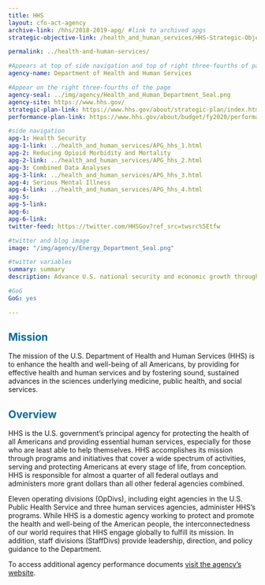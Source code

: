 ```yaml
---
title: HHS
layout: cfo-act-agency
archive-link: /hhs/2018-2019-apg/ #link to archived apgs
strategic-objective-link: /health_and_human_services/HHS-Strategic-Objectives.pdf

permalink: ../health-and-human-services/

#Appears at top of side navigation and top of right three-fourths of page
agency-name: Department of Health and Human Services

#Appear on the right three-fourths of the page
agency-seal: ../img/agency/Health_and_Human_Department_Seal.png
agency-site: https://www.hhs.gov/
strategic-plan-link: https://www.hhs.gov/about/strategic-plan/index.html
performance-plan-link: https://www.hhs.gov/about/budget/fy2020/performance/index.html

#side navigation
apg-1: Health Security
apg-1-link: ../health_and_human_services/APG_hhs_1.html
apg-2: Reducing Opioid Morbidity and Mortality
apg-2-link: ../health_and_human_services/APG_hhs_2.html
apg-3: Combined Data Analyses
apg-3-link: ../health_and_human_services/APG_hhs_3.html
apg-4: Serious Mental Illness
apg-4-link: ../health_and_human_services/APG_hhs_4.html
apg-5:
apg-5-link:
apg-6:
apg-6-link:
twitter-feed: https://twitter.com/HHSGov?ref_src=twsrc%5Etfw

#twitter and blog image
image: "/img/agency/Energy_Department_Seal.png"

#twitter variables
summary: summary
description: Advance U.S. national security and economic growth through scientific and technological innovation to promote affordable and reliable energy through market solutions.

#GoG
GoG: yes

---
```


<div class="usa-grid usa-graphic_list-row">
  <div class="usa-width-one-whole usa-media_block agency-page-section">
    <h2 style="color:#046b99;">Mission</h2>
    <p>The mission of the U.S. Department of Health and Human Services (HHS) is to enhance the health and well-being of all Americans, by providing for effective health and human services and by fostering sound, sustained advances in the sciences underlying medicine, public health, and social services.</p>
  </div>
</div>

<div class="usa-grid usa-graphic_list-row">
  <div class="usa-width-one-whole usa-media_block agency-page-section">
    <h2 style="color:#046b99;">Overview</h2>
    <p>HHS is the U.S. government&rsquo;s principal agency for protecting the health of all Americans and providing essential human services, especially for those who are least able to help themselves. HHS accomplishes its mission through programs and initiatives that cover a wide spectrum of activities, serving and protecting Americans at every stage of life, from conception. HHS is responsible for almost a quarter of all federal outlays and administers more grant dollars than all other federal agencies combined.</p>
<p>Eleven operating divisions (OpDivs), including eight agencies in the U.S. Public Health Service and three human services agencies, administer HHS&rsquo;s programs. While HHS is a domestic agency working to protect and promote the health and well-being of the American people, the interconnectedness of our world requires that HHS engage globally to fulfill its mission. In addition, staff divisions (StaffDivs) provide leadership, direction, and policy guidance to the Department.</p>
  </div>
</div>

<div class="usa-grid usa-graphic_list-row">
  <div class="usa-width-one-whole usa-media_block">
    <p>To access additional agency performance documents <a href="https://www.hhs.gov/about/budget/index.html" target="_blank">visit the agency’s website</a>.</p>
  </div>
</div>
